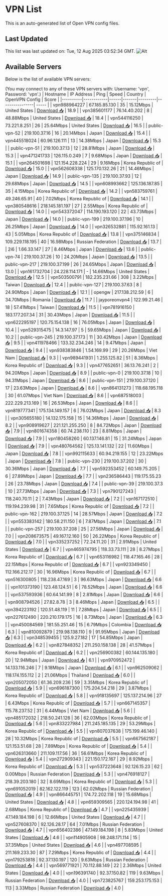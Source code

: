 # VPN List

This is an auto-generated list of Open VPN config files.

## Last Updated

This list was last updated on: Tue, 12 Aug 2025 03:52:34 GMT.
![Alt](https://repobeats.axiom.co/api/embed/186b98318ef1479477931607c1ad7d823f12451f.svg "Repobeats analytics image")

## Available Servers

Below is the list of available VPN servers:

(You may connect to any of these VPN servers with: Username: 'vpn', Password: 'vpn'.)
| Hostname | IP Address | Ping | Speed | Country | OpenVPN Config | Score |
|----------|------------|------|-------|---------|----------------| ----- |
| vpn988964227 | 67.185.85.130 | 35 | 15.12Mbps | United States | [Download 📥](./configs/server_0_US.ovpn) | 18.9 |
| vpn385601177 | 76.14.40.202 | 8 | 48.88Mbps | United States | [Download 📥](./configs/server_1_US.ovpn) | 18.4 |
| vpn544116250 | 73.221.8.251 | 26 | 25.64Mbps | United States | [Download 📥](./configs/server_2_US.ovpn) | 16.5 |
| public-vpn-52 | 219.100.37.16 | 16 | 20.14Mbps | Japan | [Download 📥](./configs/server_3_JP.ovpn) | 15.4 |
| vpn445518024 | 60.96.126.111 | 13 | 14.38Mbps | Japan | [Download 📥](./configs/server_4_JP.ovpn) | 15.3 |
| public-vpn-51 | 219.100.37.13 | 12 | 28.81Mbps | Japan | [Download 📥](./configs/server_5_JP.ovpn) | 15.3 |
| vpn471241733 | 126.115.0.249 | 7 | 9.68Mbps | Japan | [Download 📥](./configs/server_6_JP.ovpn) | 15.1 |
| vpn264501698 | 121.154.228.224 | 29 | 9.16Mbps | Korea Republic of | [Download 📥](./configs/server_7_KR.ovpn) | 15.0 |
| vpn562608338 | 125.170.132.26 | 21 | 14.46Mbps | Japan | [Download 📥](./configs/server_8_JP.ovpn) | 14.9 |
| public-vpn-135 | 219.100.37.93 | 12 | 29.68Mbps | Japan | [Download 📥](./configs/server_9_JP.ovpn) | 14.5 |
| vpn608993662 | 125.136.187.85 | 35 | 4.15Mbps | Korea Republic of | [Download 📥](./configs/server_10_KR.ovpn) | 14.2 |
| vpn583759761 | 49.246.65.91 | 40 | 7.02Mbps | Korea Republic of | [Download 📥](./configs/server_11_KR.ovpn) | 14.1 |
| vpn380548616 | 218.145.181.197 | 27 | 2.55Mbps | Korea Republic of | [Download 📥](./configs/server_12_KR.ovpn) | 14.0 |
| vpn543372047 | 114.190.193.120 | 22 | 43.73Mbps | Japan | [Download 📥](./configs/server_13_JP.ovpn) | 14.0 |
| public-vpn-199 | 219.100.37.196 | 10 | 26.25Mbps | Japan | [Download 📥](./configs/server_14_JP.ovpn) | 14.0 |
| vpn326532881 | 115.92.161.13 | 43 | 5.05Mbps | Korea Republic of | [Download 📥](./configs/server_15_KR.ovpn) | 13.8 |
| vpn375146834 | 109.229.118.195 | 40 | 16.98Mbps | Russian Federation | [Download 📥](./configs/server_16_RU.ovpn) | 13.7 |
| 2i6 | 1.66.33.147 | 27 | 8.46Mbps | Japan | [Download 📥](./configs/server_17_JP.ovpn) | 13.6 |
| public-vpn-74 | 219.100.37.26 | 10 | 24.20Mbps | Japan | [Download 📥](./configs/server_18_JP.ovpn) | 13.5 |
| public-vpn-217 | 219.100.37.199 | 26 | 24.65Mbps | Japan | [Download 📥](./configs/server_19_JP.ovpn) | 13.0 |
| vpn161732704 | 24.228.114.171 | - | 14.66Mbps | United States | [Download 📥](./configs/server_20_US.ovpn) | 12.5 |
| vpn503500791 | 182.235.231.66 | 308 | 3.22Mbps | Taiwan | [Download 📥](./configs/server_21_TW.ovpn) | 12.4 |
| public-vpn-127 | 219.100.37.63 | 8 | 24.90Mbps | Japan | [Download 📥](./configs/server_22_JP.ovpn) | 12.1 |
| opengw | 217.138.212.59 | 6 | 34.70Mbps | Romania | [Download 📥](./configs/server_23_RO.ovpn) | 11.7 |
| jayporeonvpn4 | 122.99.21.46 | 18 | 57.41Mbps | Taiwan | [Download 📥](./configs/server_24_TW.ovpn) | 11.5 |
| vpn781916150 | 183.177.207.34 | 31 | 30.43Mbps | Japan | [Download 📥](./configs/server_25_JP.ovpn) | 11.5 |
| vpn622295197 | 120.75.154.138 | 16 | 76.05Mbps | Japan | [Download 📥](./configs/server_26_JP.ovpn) | 10.4 |
| vpn529315475 | 14.3.147.97 | 5 | 59.65Mbps | Japan | [Download 📥](./configs/server_27_JP.ovpn) | 10.2 |
| public-vpn-245 | 219.100.37.173 | 11 | 30.42Mbps | Japan | [Download 📥](./configs/server_28_JP.ovpn) | 9.5 |
| vpn411978466 | 133.32.234.246 | 14 | 9.47Mbps | Japan | [Download 📥](./configs/server_29_JP.ovpn) | 9.4 |
| vpn938383846 | 1.54.169.99 | 29 | 20.26Mbps | Viet Nam | [Download 📥](./configs/server_30_VN.ovpn) | 9.3 |
| vpn989441931 | 1.255.125.82 | 51 | 8.36Mbps | Korea Republic of | [Download 📥](./configs/server_31_KR.ovpn) | 9.3 |
| vpn477652651 | 36.13.76.241 | 2 | 94.20Mbps | Japan | [Download 📥](./configs/server_32_JP.ovpn) | 8.9 |
| public-vpn-0 | 219.100.37.18 | 10 | 94.31Mbps | Japan | [Download 📥](./configs/server_33_JP.ovpn) | 8.6 |
| public-vpn-151 | 219.100.37.120 | 17 | 23.63Mbps | Japan | [Download 📥](./configs/server_34_JP.ovpn) | 8.6 |
| vpn864131273 | 118.68.195.118 | 30 | 61.07Mbps | Viet Nam | [Download 📥](./configs/server_35_VN.ovpn) | 8.6 |
| vpn687518003 | 222.229.213.169 | 16 | 26.53Mbps | Japan | [Download 📥](./configs/server_36_JP.ovpn) | 8.6 |
| vpn819777341 | 175.134.149.157 | 6 | 76.02Mbps | Japan | [Download 📥](./configs/server_37_JP.ovpn) | 8.3 |
| vpn305655180 | 14.132.175.158 | 15 | 14.36Mbps | Japan | [Download 📥](./configs/server_38_JP.ovpn) | 8.2 |
| vpn908919627 | 221.121.255.250 | 8 | 84.72Mbps | Japan | [Download 📥](./configs/server_39_JP.ovpn) | 7.9 |
| vpn801674358 | 60.74.238.110 | 23 | 8.81Mbps | Japan | [Download 📥](./configs/server_40_JP.ovpn) | 7.9 |
| vpn180458260 | 60.137.146.81 | 15 | 31.24Mbps | Japan | [Download 📥](./configs/server_41_JP.ovpn) | 7.9 |
| vpn480764562 | 125.13.141.132 | 22 | 11.60Mbps | Japan | [Download 📥](./configs/server_42_JP.ovpn) | 7.8 |
| vpn992115633 | 60.94.219.155 | 12 | 23.22Mbps | Japan | [Download 📥](./configs/server_43_JP.ovpn) | 7.8 |
| public-vpn-230 | 219.100.37.202 | 30 | 30.36Mbps | Japan | [Download 📥](./configs/server_44_JP.ovpn) | 7.7 |
| vpn592353452 | 60.149.75.205 | 6 | 27.89Mbps | Japan | [Download 📥](./configs/server_45_JP.ovpn) | 7.7 |
| vpn236586443 | 119.175.55.23 | 26 | 23.78Mbps | Japan | [Download 📥](./configs/server_46_JP.ovpn) | 7.4 |
| public-vpn-39 | 219.100.37.3 | 10 | 27.73Mbps | Japan | [Download 📥](./configs/server_47_JP.ovpn) | 7.3 |
| vpn790127243 | 118.240.70.11 | 2 | 7.43Mbps | Japan | [Download 📥](./configs/server_48_JP.ovpn) | 7.2 |
| vpn167172510 | 119.194.239.98 | 31 | 7.65Mbps | Korea Republic of | [Download 📥](./configs/server_49_KR.ovpn) | 7.2 |
| public-vpn-162 | 219.100.37.125 | 14 | 28.57Mbps | Japan | [Download 📥](./configs/server_50_JP.ovpn) | 7.2 |
| vpn553383142 | 180.58.211.150 | 6 | 7.87Mbps | Japan | [Download 📥](./configs/server_51_JP.ovpn) | 7.1 |
| public-vpn-257 | 219.100.37.208 | 25 | 27.56Mbps | Japan | [Download 📥](./configs/server_52_JP.ovpn) | 7.0 |
| vpn208673575 | 49.167.12.160 | 50 | 26.22Mbps | Korea Republic of | [Download 📥](./configs/server_53_KR.ovpn) | 7.0 |
| vpn335237252 | 72.24.11.20 | 31 | 2.91Mbps | United States | [Download 📥](./configs/server_54_US.ovpn) | 6.7 |
| vpn465974795 | 118.33.73.111 | 28 | 8.27Mbps | Korea Republic of | [Download 📥](./configs/server_55_KR.ovpn) | 6.7 |
| vpn653116982 | 118.47.165.46 | 28 | 22.15Mbps | Korea Republic of | [Download 📥](./configs/server_56_KR.ovpn) | 6.7 |
| vpn923349450 | 112.166.212.17 | 30 | 16.96Mbps | Korea Republic of | [Download 📥](./configs/server_57_KR.ovpn) | 6.7 |
| vpn516300805 | 118.238.47.169 | 3 | 96.63Mbps | Japan | [Download 📥](./configs/server_58_JP.ovpn) | 6.6 |
| vpn101373190 | 123.48.124.51 | 6 | 78.52Mbps | Japan | [Download 📥](./configs/server_59_JP.ovpn) | 6.6 |
| vpn537593936 | 60.64.141.99 | 8 | 2.81Mbps | Japan | [Download 📥](./configs/server_60_JP.ovpn) | 6.6 |
| vpn908794526 | 27.82.8.78 | 3 | 8.46Mbps | Japan | [Download 📥](./configs/server_61_JP.ovpn) | 6.5 |
| vpn394223192 | 120.51.48.119 | 11 | 7.28Mbps | Japan | [Download 📥](./configs/server_62_JP.ovpn) | 6.5 |
| vpn227612490 | 220.210.179.175 | 16 | 8.73Mbps | Japan | [Download 📥](./configs/server_63_JP.ovpn) | 6.3 |
| vpn450084569 | 181.55.251.46 | 15 | 6.79Mbps | Colombia | [Download 📥](./configs/server_64_CO.ovpn) | 6.3 |
| vpn810092879 | 219.98.138.110 | 9 | 91.95Mbps | Japan | [Download 📥](./configs/server_65_JP.ovpn) | 6.3 |
| vpn348539455 | 125.9.27.182 | 17 | 54.85Mbps | Japan | [Download 📥](./configs/server_66_JP.ovpn) | 6.2 |
| vpn827848352 | 211.250.158.138 | 28 | 41.57Mbps | Korea Republic of | [Download 📥](./configs/server_67_KR.ovpn) | 6.2 |
| vpn256900382 | 60.144.135.180 | 20 | 12.94Mbps | Japan | [Download 📥](./configs/server_68_JP.ovpn) | 6.1 |
| vpn970952472 | 14.133.116.246 | 7 | 9.18Mbps | Japan | [Download 📥](./configs/server_69_JP.ovpn) | 6.1 |
| vpn962509062 | 118.174.155.112 | 2 | 21.06Mbps | Thailand | [Download 📥](./configs/server_70_TH.ovpn) | 6.0 |
| vpn205072050 | 61.36.209.236 | 59 | 3.35Mbps | Korea Republic of | [Download 📥](./configs/server_71_KR.ovpn) | 5.9 |
| vpn696187300 | 175.204.54.218 | 29 | 3.87Mbps | Korea Republic of | [Download 📥](./configs/server_72_KR.ovpn) | 5.8 |
| vpn918135697 | 125.137.214.96 | 27 | 6.43Mbps | Korea Republic of | [Download 📥](./configs/server_73_KR.ovpn) | 5.7 |
| vpn667145357 | 115.78.237.52 | 31 | 6.44Mbps | Viet Nam | [Download 📥](./configs/server_74_VN.ovpn) | 5.6 |
| vpn485172032 | 218.50.241.128 | 36 | 62.03Mbps | Korea Republic of | [Download 📥](./configs/server_75_KR.ovpn) | 5.6 |
| vpn833227984 | 211.245.185.135 | 29 | 53.29Mbps | Korea Republic of | [Download 📥](./configs/server_76_KR.ovpn) | 5.5 |
| vpn807037638 | 175.199.46.140 | 28 | 10.32Mbps | Korea Republic of | [Download 📥](./configs/server_77_KR.ovpn) | 5.5 |
| vpn667562187 | 121.153.51.68 | 28 | 7.89Mbps | Korea Republic of | [Download 📥](./configs/server_78_KR.ovpn) | 5.4 |
| vpn626313660 | 211.109.117.56 | 36 | 56.61Mbps | Korea Republic of | [Download 📥](./configs/server_79_KR.ovpn) | 5.4 |
| vpn272909343 | 221.150.172.167 | 29 | 8.92Mbps | Korea Republic of | [Download 📥](./configs/server_80_KR.ovpn) | 5.3 |
| vpn537223648 | 92.126.15.23 | 62 | 0.00Mbps | Russian Federation | [Download 📥](./configs/server_81_RU.ovpn) | 5.3 |
| vpn476918127 | 218.39.203.180 | 32 | 8.69Mbps | Korea Republic of | [Download 📥](./configs/server_82_KR.ovpn) | 5.3 |
| vpn691052019 | 82.162.122.119 | 123 | 62.02Mbps | Russian Federation | [Download 📥](./configs/server_83_RU.ovpn) | 4.9 |
| vpn866445751 | 174.72.202.118 | 19 | 15.68Mbps | United States | [Download 📥](./configs/server_84_US.ovpn) | 4.8 |
| vpn659309565 | 220.124.194.98 | 41 | 2.68Mbps | Korea Republic of | [Download 📥](./configs/server_85_KR.ovpn) | 4.7 |
| vpn225435939 | 47.149.184.198 | 6 | 12.66Mbps | United States | [Download 📥](./configs/server_86_US.ovpn) | 4.7 |
| vpn527608370 | 92.126.28.17 | 64 | 7.01Mbps | Russian Federation | [Download 📥](./configs/server_87_RU.ovpn) | 4.7 |
| vpn656402386 | 47.149.184.198 | 8 | 5.83Mbps | United States | [Download 📥](./configs/server_88_US.ovpn) | 4.6 |
| vpn114905908 | 98.248.171.114 | 15 | 37.35Mbps | United States | [Download 📥](./configs/server_89_US.ovpn) | 4.6 |
| vpn497708595 | 211.169.233.30 | 87 | 7.29Mbps | Korea Republic of | [Download 📥](./configs/server_90_KR.ovpn) | 4.4 |
| vpn179253818 | 92.37.130.197 | 120 | 9.63Mbps | Russian Federation | [Download 📥](./configs/server_91_RU.ovpn) | 4.4 |
| vpn569771921 | 70.112.88.149 | 22 | 2.36Mbps | United States | [Download 📥](./configs/server_92_US.ovpn) | 4.0 |
| vpn196391740 | 92.37.150.82 | 119 | 9.63Mbps | Russian Federation | [Download 📥](./configs/server_93_RU.ovpn) | 4.0 |
| vpn723825767 | 159.253.175.153 | 113 | 3.33Mbps | Russian Federation | [Download 📥](./configs/server_94_RU.ovpn) | 4.0 |
